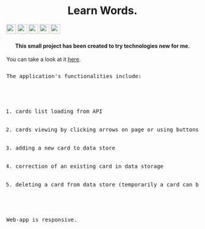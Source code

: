 <h1 align="center">Learn Words.</h1> 
<div>
    <img src="https://img.shields.io/badge/javascript-%23323330.svg?style=for-the-badge&logo=javascript&logoColor=%23F7DF1E" height="25"/>
    <img src="https://img.shields.io/badge/react-%2320232a.svg?style=for-the-badge&logo=react&logoColor=%2361DAFB" height="25"/>
    <img src="https://img.shields.io/badge/redux-%23593d88.svg?style=for-the-badge&logo=redux&logoColor=white" height="25"/>
    <img src="https://img.shields.io/badge/MUI-%230081CB.svg?style=for-the-badge&logo=mui&logoColor=white" height="25"/>
    <img src="https://img.shields.io/badge/React_Router-CA4245?style=for-the-badge&logo=react-router&logoColor=white" height="25"/>
</div>
<h4 align="center">This small project has been created to try technologies new for me.</h4>
<p>You can take a look at it <a href="https://mariabaykova.github.io/learn-words-app/">here</a>.</p>
<pre>
<p>The application's functionalities include:</p>
<ol>
    <li>cards list loading from API</li>
    <li>cards viewing by clicking arrows on page or using buttons, swiping or using touchpad.  </li>
    <li>adding a new card to data store</li>
    <li>correction of an existing card in data storage</li>
    <li>deleting a card from data store (temporarily a card can be daleted just from redux storage)</li>
</ol>

<p>Web-app is responsive.</p>
</pre>
